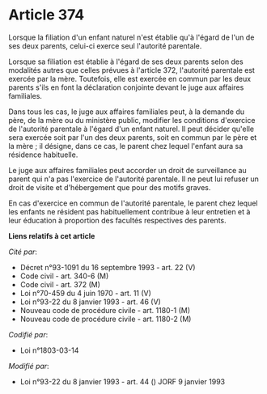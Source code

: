 # Article 374

Lorsque la filiation d'un enfant naturel n'est établie qu'à l'égard de l'un de ses deux parents, celui-ci exerce seul
l'autorité parentale.

Lorsque sa filiation est établie à l'égard de ses deux parents selon des modalités autres que celles prévues à l'article 372,
l'autorité parentale est exercée par la mère. Toutefois, elle est exercée en commun par les deux parents s'ils en font la
déclaration conjointe devant le juge aux affaires familiales.

Dans tous les cas, le juge aux affaires familiales peut, à la demande du père, de la mère ou du ministère public, modifier
les conditions d'exercice de l'autorité parentale à l'égard d'un enfant naturel. Il peut décider qu'elle sera exercée soit
par l'un des deux parents, soit en commun par le père et la mère ; il désigne, dans ce cas, le parent chez lequel l'enfant
aura sa résidence habituelle.

Le juge aux affaires familiales peut accorder un droit de surveillance au parent qui n'a pas l'exercice de l'autorité
parentale. Il ne peut lui refuser un droit de visite et d'hébergement que pour des motifs graves.

En cas d'exercice en commun de l'autorité parentale, le parent chez lequel les enfants ne résident pas habituellement
contribue à leur entretien et à leur éducation à proportion des facultés respectives des parents.

**Liens relatifs à cet article**

_Cité par_:

  - Décret n°93-1091 du 16 septembre 1993 - art. 22 (V)
  - Code civil - art. 340-6 (M)
  - Code civil - art. 372 (M)
  - Loi n°70-459 du 4 juin 1970 - art. 11 (V)
  - Loi n°93-22 du 8 janvier 1993 - art. 46 (V)
  - Nouveau code de procédure civile - art. 1180-1 (M)
  - Nouveau code de procédure civile - art. 1180-2 (M)

_Codifié par_:

  - Loi n°1803-03-14

_Modifié par_:

  - Loi n°93-22 du 8 janvier 1993 - art. 44 () JORF 9 janvier 1993
